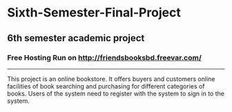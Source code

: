 # Sixth-Semester-Final-Project
## 6th semester academic project
### Free Hosting Run on http://friendsbooksbd.freevar.com/
---
This project is an online bookstore. It offers buyers and customers online facilities of book searching and purchasing for different categories of books. Users of the system need to register with the system to sign in to the system. 
